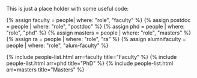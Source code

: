 This is just a place holder with some useful code:

<!-- When there are a large number, do this -->

{% assign faculty = people| where: "role", "faculty" %}
{% assign postdoc = people | where: "role", "postdoc" %}
{% assign phd = people | where: "role", "phd" %}
{% assign masters = people | where: "role", "masters" %}
{% assign ra = people | where: "role", "ra" %}
{% assign alumnifaculty = people | where: "role", "alum-faculty" %}

{% include people-list.html arr=faculty title="Faculty" %}
{% include people-list.html arr=phd title="PhD" %}
{% include people-list.html arr=masters title="Masters" %}
